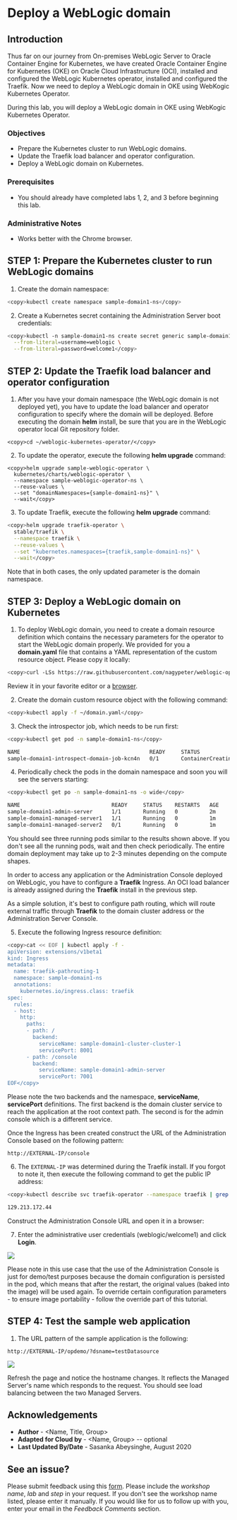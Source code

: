 # Deploy a WebLogic domain  ###

## Introduction

Thus far on our journey from On-premises WebLogic Server to Oracle Container Engine for Kubernetes, we have created Oracle Container Engine for Kubernetes (OKE) on Oracle Cloud Infrastructure (OCI), installed and configured the WebLogic Kubernetes operator, installed and configured the Traefik. Now we need to deploy a WebLogic domain in OKE using WebKogic Kubernetes Operator.

During this lab, you will deploy a WebLogic domain in OKE using WebKogic Kubernetes Operator.

### Objectives
- Prepare the Kubernetes cluster to run WebLogic domains.
- Update the Traefik load balancer and operator configuration.
- Deploy a WebLogic domain on Kubernetes.
  
### Prerequisites

- You should already have completed labs 1, 2, and 3 before beginning this lab.

### Administrative Notes
- Works better with the Chrome browser.

## **STEP 1**: Prepare the Kubernetes cluster to run WebLogic domains  
1. Create the domain namespace:
  ```bash
  <copy>kubectl create namespace sample-domain1-ns</copy>
  ```
2. Create a Kubernetes secret containing the Administration Server boot credentials:
  ```bash
  <copy>kubectl -n sample-domain1-ns create secret generic sample-domain1-weblogic-credentials \
    --from-literal=username=weblogic \
    --from-literal=password=welcome1</copy>
  ```

## **STEP 2**: Update the Traefik load balancer and operator configuration ####

1.  After you have your domain namespace (the WebLogic domain is not deployed yet), you have to update the load balancer and operator configuration to specify where the domain will be deployed. Before executing the domain **helm** install, be sure that you are in the WebLogic operator local Git repository folder.

  ```
  <copy>cd ~/weblogic-kubernetes-operator/</copy>
  ```
2. To update the operator, execute the following **helm upgrade** command:
  ```
  <copy>helm upgrade sample-weblogic-operator \
    kubernetes/charts/weblogic-operator \
    --namespace sample-weblogic-operator-ns \
    --reuse-values \
    --set "domainNamespaces={sample-domain1-ns}" \
    --wait</copy>
  ```

3. To update Traefik, execute the following **helm upgrade** command:
  ```bash
  <copy>helm upgrade traefik-operator \
    stable/traefik \
    --namespace traefik \
    --reuse-values \
    --set "kubernetes.namespaces={traefik,sample-domain1-ns}" \
    --wait</copy>
  ```
Note that in both cases, the only updated parameter is the domain namespace.

## **STEP 3**: Deploy a WebLogic domain on Kubernetes ####

1. To deploy WebLogic domain, you need to create a domain resource definition which contains the necessary parameters for the operator to start the WebLogic domain properly. We provided for you a **domain.yaml** file that contains a YAML representation of the custom resource object. Please copy it locally:
  ```bash
  <copy>curl -LSs https://raw.githubusercontent.com/nagypeter/weblogic-operator-tutorial/master/k8s/domain_short.yaml >~/domain.yaml</copy>
  ```
Review it in your favorite editor or a [browser](../domain.yaml).

2. Create the domain custom resource object with the following command:
  ```bash
  <copy>kubectl apply -f ~/domain.yaml</copy>
  ```
3. Check the introspector job, which needs to be run first:
  ```bash
  <copy>kubectl get pod -n sample-domain1-ns</copy>
  ```
  ```bash
  NAME                                         READY     STATUS              RESTARTS   AGE
  sample-domain1-introspect-domain-job-kcn4n   0/1       ContainerCreating   0          7s
  ```
4. Periodically check the pods in the domain namespace and soon you will see the servers starting:
  ```bash
  <copy>kubectl get po -n sample-domain1-ns -o wide</copy>
  ```
  ```bash
  NAME                             READY     STATUS    RESTARTS   AGE       IP            NODE            NOMINATED NODE
  sample-domain1-admin-server      1/1       Running   0          2m        10.244.2.10   130.61.84.41    <none>
  sample-domain1-managed-server1   1/1       Running   0          1m        10.244.2.11   130.61.84.41    <none>
  sample-domain1-managed-server2   0/1       Running   0          1m        10.244.1.4    130.61.52.240   <none>
  ```
You should see three running pods similar to the results shown above. If you don't see all the running pods, wait and then check periodically. The entire domain deployment may take up to 2-3 minutes depending on the compute shapes.

In order to access any application or the Administration Console deployed on WebLogic, you have to configure a **Traefik** Ingress. An OCI load balancer is already assigned during the **Traefik** install in the previous step.

As a simple solution, it's best to configure path routing, which will route external traffic through **Traefik** to the domain cluster address or the Administration Server Console.

5. Execute the following Ingress resource definition:
```bash
<copy>cat << EOF | kubectl apply -f -
apiVersion: extensions/v1beta1
kind: Ingress
metadata:
  name: traefik-pathrouting-1
  namespace: sample-domain1-ns
  annotations:
    kubernetes.io/ingress.class: traefik
spec:
  rules:
  - host:
    http:
      paths:
      - path: /
        backend:
          serviceName: sample-domain1-cluster-cluster-1
          servicePort: 8001
      - path: /console
        backend:
          serviceName: sample-domain1-admin-server
          servicePort: 7001          
EOF</copy>
```


Please note the two backends and the namespace, **serviceName**, **servicePort** definitions. The first backend is the domain cluster service to reach the application at the root context path. The second is for the admin console which is a different service.

Once the Ingress has been created construct the URL of the Administration Console based on the following pattern:

`http://EXTERNAL-IP/console`

6. The `EXTERNAL-IP` was determined during the Traefik install. If you forgot to note it, then execute the following command to get the public IP address:
  ```bash
  <copy>kubectl describe svc traefik-operator --namespace traefik | grep Ingress | awk '{print $3}'</copy>
  ```
  ```bash
  129.213.172.44
  ```
Construct the Administration Console URL and open it in a browser:

7. Enter the administrative user credentials (weblogic/welcome1) and click **Login**.

  ![](images/deploy.domain/weblogic.console.login.png)

Please note in this use case that the use of the Administration Console is just for demo/test purposes because the domain configuration is persisted in the pod, which means that after the restart, the original values (baked into the image) will be used again. To override certain configuration parameters - to ensure image portability - follow the override part of this tutorial.

## **STEP 4**: Test the sample web application ####


1. The URL pattern of the sample application is the following:

  `http://EXTERNAL-IP/opdemo/?dsname=testDatasource`

  ![](images/deploy.domain/webapp.png)

Refresh the page and notice the hostname changes. It reflects the Managed Server's name which responds to the request. You should see load balancing between the two Managed Servers.

## Acknowledgements
* **Author** - <Name, Title, Group>
* **Adapted for Cloud by** -  <Name, Group> -- optional
* **Last Updated By/Date** - Sasanka Abeysinghe, August 2020

## See an issue?
Please submit feedback using this [form](https://apexapps.oracle.com/pls/apex/f?p=133:1:::::P1_FEEDBACK:1). Please include the *workshop name*, *lab* and *step* in your request.  If you don't see the workshop name listed, please enter it manually. If you would like for us to follow up with you, enter your email in the *Feedback Comments* section.